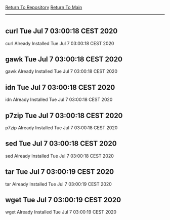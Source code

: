 [Return To Repository](https://github.com/bast69/piholeparser/)
[Return To Main](https://github.com/bast69/piholeparser/blob/master/RecentRunLogs/Mainlog.md)
____________________________________
# 
## curl Tue Jul  7 03:00:18 CEST 2020
curl Already Installed Tue Jul  7 03:00:18 CEST 2020
## gawk Tue Jul  7 03:00:18 CEST 2020
gawk Already Installed Tue Jul  7 03:00:18 CEST 2020
## idn Tue Jul  7 03:00:18 CEST 2020
idn Already Installed Tue Jul  7 03:00:18 CEST 2020
## p7zip Tue Jul  7 03:00:18 CEST 2020
p7zip Already Installed Tue Jul  7 03:00:18 CEST 2020
## sed Tue Jul  7 03:00:18 CEST 2020
sed Already Installed Tue Jul  7 03:00:18 CEST 2020
## tar Tue Jul  7 03:00:19 CEST 2020
tar Already Installed Tue Jul  7 03:00:19 CEST 2020
## wget Tue Jul  7 03:00:19 CEST 2020
wget Already Installed Tue Jul  7 03:00:19 CEST 2020
